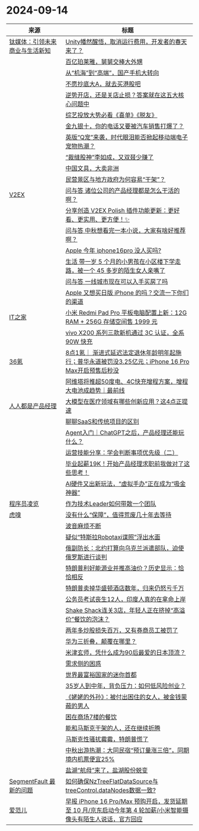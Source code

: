 ﻿# 2024-09-14

|来源|标题|
|---|---|
|[钛媒体：引领未来商业与生活新知](https://www.tmtpost.com/feed)|[Unity幡然醒悟，取消运行费用，开发者的春天来了？](https://www.tmtpost.com/7250435.html)|
||[百亿珀莱雅，舅舅交棒大外甥](https://www.tmtpost.com/7250571.html)|
||[从“机海”到“高端”，国产手机大转向](https://www.tmtpost.com/7250598.html)|
||[不愿抄底大A，就去买港股吧](https://www.tmtpost.com/7250600.html)|
||[逆势开店，还是关店止损？答案就在这五大核心问题中](https://www.tmtpost.com/7250614.html)|
||[综艺投放大势必看《喜单》《脱友》](https://www.tmtpost.com/7250638.html)|
||[金九银十，你的电话又要被汽车销售打爆了？](https://www.tmtpost.com/7250650.html)|
||[英版“Q宠”来袭，时代眼泪能否掀起移动端电子宠物热潮？](https://www.tmtpost.com/7250651.html)|
||[“裁缝股神”李如成，又双叕少赚了](https://www.tmtpost.com/7250653.html)|
||[中国文具，大卖非洲](https://www.tmtpost.com/7250668.html)|
||[民营景区与地方政府为何容易“干架”？](https://www.tmtpost.com/7250711.html)|
|[V2EX](https://www.v2ex.com/index.xml)|[ 问与答 诸位公司的产品经理都是怎么干活的啊？](https://www.v2ex.com/t/1072830#reply12)|
||[ 分享创造 V2EX Polish 插件功能更新：更好看、更实用、更方便！✨](https://www.v2ex.com/t/1072829#reply17)|
||[ 问与答 中秋想看完一本小说，大家有啥好推荐啊？](https://www.v2ex.com/t/1072827#reply12)|
||[ Apple 今年 iphone16pro 没人买吗?](https://www.v2ex.com/t/1072826#reply19)|
||[ 生活 带一岁 5 个月的小男孩在小区楼下学走路，被一个 45 多岁的陌生女人亲嘴了](https://www.v2ex.com/t/1072824#reply23)|
||[ 问与答 一线城市现在可以入手买房了吗](https://www.v2ex.com/t/1072818#reply32)|
||[ Apple 又想买日版 iPhone 的吗？交流一下你们的渠道](https://www.v2ex.com/t/1072815#reply16)|
|[IT之家](https://www.ithome.com/rss/)|[小米 Redmi Pad Pro 平板电脑配置上新：12G RAM + 256G 存储空间售 1999 元](https://www.ithome.com/0/795/790.htm)|
||[vivo X200 系列三款新机通过 3C 认证，全系 90W 快充](https://www.ithome.com/0/795/788.htm)|
|[36氪](https://36kr.com/feed)|[8点1氪｜ 渐进式延迟法定退休年龄明年起施行；普华永道被罚没3.25亿元；iPhone 16 Pro Max开启预售后秒没](https://36kr.com/p/2949134034706568?f=rss)|
||[阿维塔将推超50度电、4C快充增程方案，增程大电池成趋势｜最前线](https://36kr.com/p/2948666974118276?f=rss)|
|[人人都是产品经理](https://www.woshipm.com/feed)|[大模型在医疗领域有哪些创新应用？这4点正提速](https://www.woshipm.com/share/6114800.html)|
||[聊聊SaaS和传统项目的区别](https://www.woshipm.com/share/6114824.html)|
||[Agent入门｜ChatGPT之后，产品经理还能玩什么？](https://www.woshipm.com/share/6114581.html)|
||[运营技能分享：学会判断事项优先级（二）](https://www.woshipm.com/share/6114518.html)|
||[毕业起薪19K！开始产品经理求职前我做对了这些思考！](https://www.woshipm.com/it/6114840.html)|
||[AI硬件又出新玩法，“虚拟手办”正在成为“吸金神器”](https://www.woshipm.com/share/6115048.html)|
|[程序员凌览](http://linglan01.cn/feed.xml)|[作为技术Leader如何带散一个团队](https://www.linglan01.cn/post/79)|
|[虎嗅](https://rss.huxiu.com/)|[没有什么“保障”，值得荒废几十年去等待](https://www.huxiu.com/article/3467832.html?f=rss)|
||[波音麻烦不断](https://www.huxiu.com/article/3467833.html?f=rss)|
||[疑似“特斯拉Robotaxi谍照”浮出水面](https://www.huxiu.com/article/3467826.html?f=rss)|
||[俄副防长：北约打算向乌克兰派遣部队，迫使俄罗斯进行谈判](https://www.huxiu.com/article/3467838.html?f=rss)|
||[特朗普利好能源业并推高油价？历史显示：恰恰相反](https://www.huxiu.com/article/3467828.html?f=rss)|
||[特朗普卖掉华盛顿酒店数年，归来仍怒亏千万](https://www.huxiu.com/article/3467821.html?f=rss)|
||[公务员考试丧生12人，印度人真的在拿命上岸](https://www.huxiu.com/article/3467542.html?f=rss)|
||[Shake Shack连关3店，年轻人正在挤掉“高溢价”餐饮的泡沫？](https://www.huxiu.com/article/3467811.html?f=rss)|
||[两年多炒股损失百万，又有券商员工被罚了](https://www.huxiu.com/article/3467827.html?f=rss)|
||[华为三折叠，颠覆在哪里？](https://www.huxiu.com/article/3461057.html?f=rss)|
||[米津玄师，凭什么成为90后最爱的日本顶流？](https://www.huxiu.com/article/3467803.html?f=rss)|
||[需求侧的困惑](https://www.huxiu.com/article/3467804.html?f=rss)|
||[世界最富裕国家的迷你首都](https://www.huxiu.com/article/3465905.html?f=rss)|
||[35岁人到中年，背负压力：如何低风险创业？](https://www.huxiu.com/article/3467796.html?f=rss)|
||[《姥姥的外孙》：被付出困住的女人，被金钱蒙蔽的男人](https://www.huxiu.com/article/3466458.html?f=rss)|
||[困在商场7楼的餐饮](https://www.huxiu.com/article/3467544.html?f=rss)|
||[能和马斯克干架的人，还在继续折腾](https://www.huxiu.com/article/3467805.html?f=rss)|
||[马斯克性骚扰霉霉，特朗普慌了](https://www.huxiu.com/article/3467540.html?f=rss)|
||[中秋出游热潮：大同民宿“预订量涨三倍”，同期境内机票便宜25%](https://www.huxiu.com/article/3467543.html?f=rss)|
||[盐湖“航母”来了，盐湖股份蜕变](https://www.huxiu.com/article/3466475.html?f=rss)|
|[SegmentFault 最新的问题](https://segmentfault.com/feeds/questions)|[如何确保NzTreeFlatDataSource与treeControl.dataNodes数据一致?](https://segmentfault.com/q/1010000045273271)|
|[爱范儿](https://www.ifanr.com/feed)|[早报 iPhone 16 Pro/Max 预购开启，发货延期至 10 月/京东启动今年第 4 轮加薪/小米智能摄像头有陌生人说话，官方回应](https://www.ifanr.com/1599429?utm_source=rss&utm_medium=rss&utm_campaign=)|
